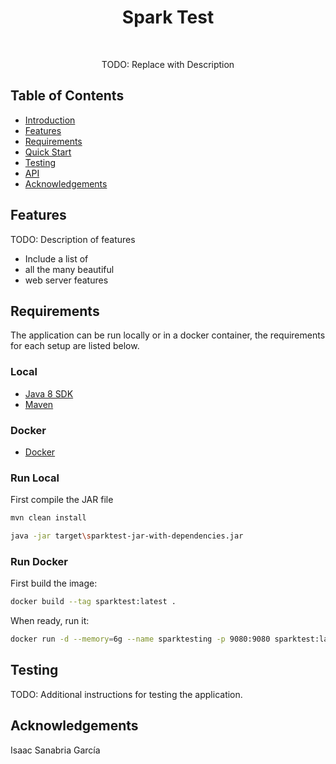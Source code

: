 <h1 align="center"> Spark Test </h1> <br>

<p align="center">
TODO: Replace with Description
</p>


## Table of Contents

- [Introduction](#introduction)
- [Features](#features)
- [Requirements](#requirements)
- [Quick Start](#quick-start)
- [Testing](#testing)
- [API](#requirements)
- [Acknowledgements](#acknowledgements)

## Features
TODO: Description of features

* Include a list of
* all the many beautiful
* web server features

## Requirements
The application can be run locally or in a docker container, the requirements for each setup are listed below.

### Local
* [Java 8 SDK](http://www.oracle.com/technetwork/java/javase/downloads/jdk8-downloads-2133151.html)
* [Maven](https://maven.apache.org/download.cgi)

### Docker
* [Docker](https://www.docker.com/get-docker)


### Run Local
First compile the JAR file
```bash
mvn clean install
```
```bash
java -jar target\sparktest-jar-with-dependencies.jar
```

### Run Docker

First build the image:
```bash
docker build --tag sparktest:latest .
```

When ready, run it:
```bash
docker run -d --memory=6g --name sparktesting -p 9080:9080 sparktest:latest
```

## Testing
TODO: Additional instructions for testing the application.

## Acknowledgements
Isaac Sanabria García